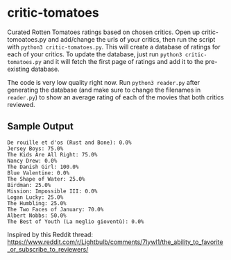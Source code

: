 # critic-tomatoes
Curated Rotten Tomatoes ratings based on chosen critics. Open up critic-tomoatoes.py and add/change the urls of your critics, then run the script with `python3 critic-tomatoes.py`. This will create a database of ratings for each of your critics. To update the database, just run `python3 critic-tomatoes.py` and it will fetch the first page of ratings and add it to the pre-existing database. 

The code is very low quality right now. Run `python3 reader.py` after generating the database (and make sure to change the filenames in `reader.py`) to show an average rating of each of the movies that both critics reviewed.

## Sample Output

```
De rouille et d'os (Rust and Bone): 0.0%
Jersey Boys: 75.0%
The Kids Are All Right: 75.0%
Nancy Drew: 0.0%
The Danish Girl: 100.0%
Blue Valentine: 0.0%
The Shape of Water: 25.0%
Birdman: 25.0%
Mission: Impossible III: 0.0%
Logan Lucky: 25.0%
The Humbling: 25.0%
The Two Faces of January: 70.0%
Albert Nobbs: 50.0%
The Best of Youth (La meglio gioventù): 0.0%
```

Inspired by this Reddit thread: https://www.reddit.com/r/Lightbulb/comments/7lywl1/the_ability_to_favorite_or_subscribe_to_reviewers/
